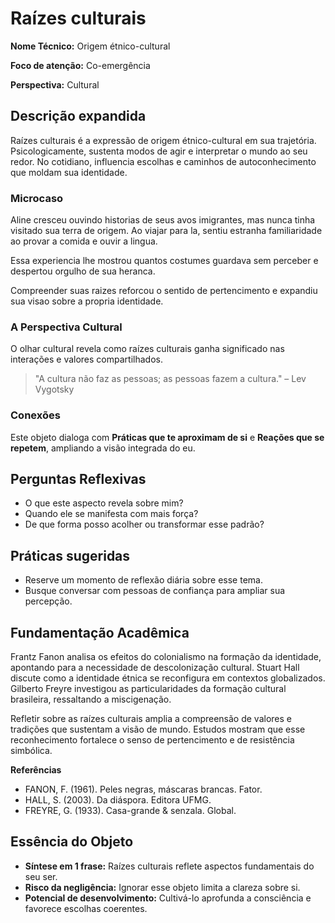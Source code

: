 # Raízes culturais

**Nome Técnico:** Origem étnico-cultural

**Foco de atenção:** Co-emergência

**Perspectiva:** Cultural

## Descrição expandida
Raízes culturais é a expressão de origem étnico-cultural em sua trajetória.
Psicologicamente, sustenta modos de agir e interpretar o mundo ao seu redor.
No cotidiano, influencia escolhas e caminhos de autoconhecimento que moldam sua identidade.
### Microcaso
Aline cresceu ouvindo historias de seus avos imigrantes, mas nunca tinha visitado sua terra de origem. Ao viajar para la, sentiu estranha familiaridade ao provar a comida e ouvir a lingua.

Essa experiencia lhe mostrou quantos costumes guardava sem perceber e despertou orgulho de sua heranca.

Compreender suas raizes reforcou o sentido de pertencimento e expandiu sua visao sobre a propria identidade.

### A Perspectiva Cultural
O olhar cultural revela como raízes culturais ganha significado nas interações e valores compartilhados.
> "A cultura não faz as pessoas; as pessoas fazem a cultura." – Lev Vygotsky
### Conexões
Este objeto dialoga com **Práticas que te aproximam de si** e **Reações que se repetem**, ampliando a visão integrada do eu.

## Perguntas Reflexivas
- O que este aspecto revela sobre mim?
- Quando ele se manifesta com mais força?
- De que forma posso acolher ou transformar esse padrão?

## Práticas sugeridas
- Reserve um momento de reflexão diária sobre esse tema.
- Busque conversar com pessoas de confiança para ampliar sua percepção.

## Fundamentação Acadêmica

Frantz Fanon analisa os efeitos do colonialismo na formação da identidade, apontando para a necessidade de descolonização cultural. Stuart Hall discute como a identidade étnica se reconfigura em contextos globalizados. Gilberto Freyre investigou as particularidades da formação cultural brasileira, ressaltando a miscigenação.

Refletir sobre as raízes culturais amplia a compreensão de valores e tradições que sustentam a visão de mundo. Estudos mostram que esse reconhecimento fortalece o senso de pertencimento e de resistência simbólica.

**Referências**
- FANON, F. (1961). Peles negras, máscaras brancas. Fator.
- HALL, S. (2003). Da diáspora. Editora UFMG.
- FREYRE, G. (1933). Casa-grande & senzala. Global.

## Essência do Objeto
- **Síntese em 1 frase:** Raízes culturais reflete aspectos fundamentais do seu ser.
- **Risco da negligência:** Ignorar esse objeto limita a clareza sobre si.
- **Potencial de desenvolvimento:** Cultivá-lo aprofunda a consciência e favorece escolhas coerentes.
